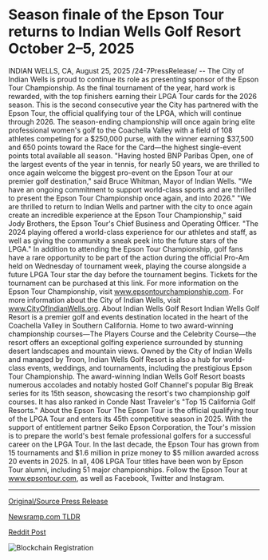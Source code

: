 # Season finale of the Epson Tour returns to Indian Wells Golf Resort October 2–5, 2025

INDIAN WELLS, CA, August 25, 2025 /24-7PressRelease/ -- The City of Indian Wells is proud to continue its role as presenting sponsor of the Epson Tour Championship. As the final tournament of the year, hard work is rewarded, with the top finishers earning their LPGA Tour cards for the 2026 season. This is the second consecutive year the City has partnered with the Epson Tour, the official qualifying tour of the LPGA, which will continue through 2026.   The season-ending championship will once again bring elite professional women's golf to the Coachella Valley with a field of 108 athletes competing for a $250,000 purse, with the winner earning $37,500 and 650 points toward the Race for the Card—the highest single-event points total available all season.  "Having hosted BNP Paribas Open, one of the largest events of the year in tennis, for nearly 50 years, we are thrilled to once again welcome the biggest pro-event on the Epson Tour at our premier golf destination," said Bruce Whitman, Mayor of Indian Wells. "We have an ongoing commitment to support world-class sports and are thrilled to present the Epson Tour Championship once again, and into 2026."  "We are thrilled to return to Indian Wells and partner with the city to once again create an incredible experience at the Epson Tour Championship," said Jody Brothers, the Epson Tour's Chief Business and Operating Officer. "The 2024 playing offered a world-class experience for our athletes and staff, as well as giving the community a sneak peek into the future stars of the LPGA."  In addition to attending the Epson Tour Championship, golf fans have a rare opportunity to be part of the action during the official Pro-Am held on Wednesday of tournament week, playing the course alongside a future LPGA Tour star the day before the tournament begins. Tickets for the tournament can be purchased at this link.  For more information on the Epson Tour Championship, visit www.epsontourchampionship.com. For more information about the City of Indian Wells, visit www.CityOfIndianWells.org.  About Indian Wells Golf Resort  Indian Wells Golf Resort is a premier golf and events destination located in the heart of the Coachella Valley in Southern California. Home to two award-winning championship courses—The Players Course and the Celebrity Course—the resort offers an exceptional golfing experience surrounded by stunning desert landscapes and mountain views. Owned by the City of Indian Wells and managed by Troon, Indian Wells Golf Resort is also a hub for world-class events, weddings, and tournaments, including the prestigious Epson Tour Championship. The award-winning Indian Wells Golf Resort boasts numerous accolades and notably hosted Golf Channel's popular Big Break series for its 15th season, showcasing the resort's two championship golf courses. It has also ranked in Conde Nast Traveler's "Top 15 California Golf Resorts."   About the Epson Tour  The Epson Tour is the official qualifying tour of the LPGA Tour and enters its 45th competitive season in 2025. With the support of entitlement partner Seiko Epson Corporation, the Tour's mission is to prepare the world's best female professional golfers for a successful career on the LPGA Tour. In the last decade, the Epson Tour has grown from 15 tournaments and $1.6 million in prize money to $5 million awarded across 20 events in 2025. In all, 406 LPGA Tour titles have been won by Epson Tour alumni, including 51 major championships. Follow the Epson Tour at www.epsontour.com, as well as Facebook, Twitter and Instagram. 

---

[Original/Source Press Release](https://www.24-7pressrelease.com/press-release/526085/season-finale-of-the-epson-tour-returns-to-indian-wells-golf-resort-october-25-2025)
                    

[Newsramp.com TLDR](https://newsramp.com/curated-news/indian-wells-continues-sponsorship-of-epson-tour-championship-through-2026/a788c94c31a96f2d2867d698250c95ba) 

 



[Reddit Post](https://www.reddit.com/r/newsramp/comments/1mzjx0b/indian_wells_continues_sponsorship_of_epson_tour/) 



![Blockchain Registration](https://cdn.newsramp.app/24-7PressRelease/qrcode/258/25/palejWNZ.webp)